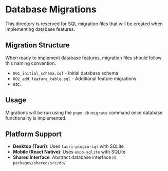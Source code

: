 # Database Migrations

This directory is reserved for SQL migration files that will be created when implementing database features.

## Migration Structure

When ready to implement database features, migration files should follow this naming convention:
- `001_initial_schema.sql` - Initial database schema
- `002_add_feature_table.sql` - Additional feature migrations
- etc.

## Usage

Migrations will be run using the `pnpm db:migrate` command once database functionality is implemented.

## Platform Support

- **Desktop (Tauri)**: Uses `tauri-plugin-sql` with SQLite
- **Mobile (React Native)**: Uses `expo-sqlite` with SQLite
- **Shared Interface**: Abstract database interface in `packages/shared/src/db/`